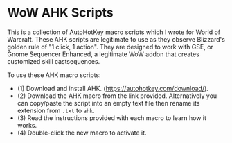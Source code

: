 # WoW AHK Scripts

This is a collection of AutoHotKey macro scripts which I wrote for World of Warcraft.
These AHK scripts are legitimate to use as they observe Blizzard's golden rule of "1 click, 1 action".
They are designed to work with GSE, or Gnome Sequencer Enhanced, a legitimate WoW addon that creates customized skill castsequences.


To use these AHK macro scripts:

- (1) Download and install AHK. (https://autohotkey.com/download/).
- (2) Download the AHK macro from the link provided. Alternatively you can copy/paste the script into an empty text file then rename its extension from `.txt` to `ahk`.
- (3) Read the instructions provided with each macro to learn how it works.
- (4) Double-click the new macro to activate it.

